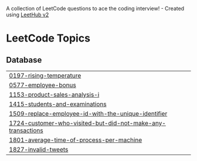 A collection of LeetCode questions to ace the coding interview! - Created using [LeetHub v2](https://github.com/arunbhardwaj/LeetHub-2.0)
<!---LeetCode Topics Start-->
# LeetCode Topics
## Database
|  |
| ------- |
| [0197-rising-temperature](https://github.com/donkim1212/LeetCode/tree/master/0197-rising-temperature) |
| [0577-employee-bonus](https://github.com/donkim1212/LeetCode/tree/master/0577-employee-bonus) |
| [1153-product-sales-analysis-i](https://github.com/donkim1212/LeetCode/tree/master/1153-product-sales-analysis-i) |
| [1415-students-and-examinations](https://github.com/donkim1212/LeetCode/tree/master/1415-students-and-examinations) |
| [1509-replace-employee-id-with-the-unique-identifier](https://github.com/donkim1212/LeetCode/tree/master/1509-replace-employee-id-with-the-unique-identifier) |
| [1724-customer-who-visited-but-did-not-make-any-transactions](https://github.com/donkim1212/LeetCode/tree/master/1724-customer-who-visited-but-did-not-make-any-transactions) |
| [1801-average-time-of-process-per-machine](https://github.com/donkim1212/LeetCode/tree/master/1801-average-time-of-process-per-machine) |
| [1827-invalid-tweets](https://github.com/donkim1212/LeetCode/tree/master/1827-invalid-tweets) |
<!---LeetCode Topics End-->